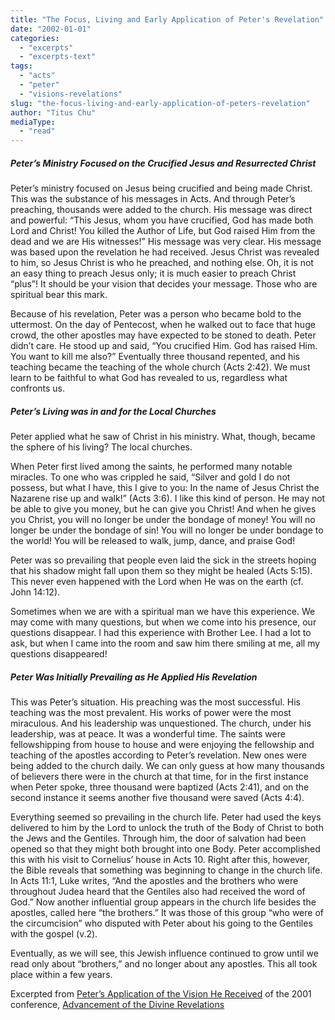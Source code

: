 ```yaml
---
title: "The Focus, Living and Early Application of Peter's Revelation"
date: "2002-01-01"
categories: 
  - "excerpts"
  - "excerpts-text"
tags: 
  - "acts"
  - "peter"
  - "visions-revelations"
slug: "the-focus-living-and-early-application-of-peters-revelation"
author: "Titus Chu"
mediaType: 
  - "read"
---
```


##### Peter’s Ministry Focused on the Crucified Jesus and Resurrected Christ

Peter’s ministry focused on Jesus being crucified and being made Christ. This was the substance of his messages in Acts. And through Peter’s preaching, thousands were added to the church. His message was direct and powerful: “This Jesus, whom you have crucified, God has made both Lord and Christ! You killed the Author of Life, but God raised Him from the dead and we are His witnesses!” His message was very clear. His message was based upon the revelation he had received. Jesus Christ was revealed to him, so Jesus Christ is who he preached, and nothing else. Oh, it is not an easy thing to preach Jesus only; it is much easier to preach Christ “plus”! It should be your vision that decides your message. Those who are spiritual bear this mark.

Because of his revelation, Peter was a person who became bold to the uttermost. On the day of Pentecost, when he walked out to face that huge crowd, the other apostles may have expected to be stoned to death. Peter didn’t care. He stood up and said, “You crucified Him. God has raised Him. You want to kill me also?” Eventually three thousand repented, and his teaching became the teaching of the whole church (Acts 2:42). We must learn to be faithful to what God has revealed to us, regardless what confronts us.

##### Peter’s Living was in and for the Local Churches

Peter applied what he saw of Christ in his ministry. What, though, became the sphere of his living? The local churches.

When Peter first lived among the saints, he performed many notable miracles. To one who was crippled he said, “Silver and gold I do not possess, but what I have, this I give to you: In the name of Jesus Christ the Nazarene rise up and walk!” (Acts 3:6). I like this kind of person. He may not be able to give you money, but he can give you Christ! And when he gives you Christ, you will no longer be under the bondage of money! You will no longer be under the bondage of sin! You will no longer be under bondage to the world! You will be released to walk, jump, dance, and praise God!

Peter was so prevailing that people even laid the sick in the streets hoping that his shadow might fall upon them so they might be healed (Acts 5:15). This never even happened with the Lord when He was on the earth (cf. John 14:12).

Sometimes when we are with a spiritual man we have this experience. We may come with many questions, but when we come into his presence, our questions disappear. I had this experience with Brother Lee. I had a lot to ask, but when I came into the room and saw him there smiling at me, all my questions disappeared!

##### Peter Was Initially Prevailing as He Applied His Revelation

This was Peter’s situation. His preaching was the most successful. His teaching was the most prevalent. His works of power were the most miraculous. And his leadership was unquestioned. The church, under his leadership, was at peace. It was a wonderful time. The saints were fellowshipping from house to house and were enjoying the fellowship and teaching of the apostles according to Peter’s revelation. New ones were being added to the church daily. We can only guess at how many thousands of believers there were in the church at that time, for in the first instance when Peter spoke, three thousand were baptized (Acts 2:41), and on the second instance it seems another five thousand were saved (Acts 4:4).

Everything seemed so prevailing in the church life. Peter had used the keys delivered to him by the Lord to unlock the truth of the Body of Christ to both the Jews and the Gentiles. Through him, the door of salvation had been opened so that they might both brought into one Body. Peter accomplished this with his visit to Cornelius’ house in Acts 10. Right after this, however, the Bible reveals that something was beginning to change in the church life. In Acts 11:1, Luke writes, “And the apostles and the brothers who were throughout Judea heard that the Gentiles also had received the word of God.” Now another influential group appears in the church life besides the apostles, called here “the brothers.” It was those of this group “who were of the circumcision” who disputed with Peter about his going to the Gentiles with the gospel (v.2).

Eventually, as we will see, this Jewish influence continued to grow until we read only about “brothers,” and no longer about any apostles. This all took place within a few years.

Excerpted from [Peter’s Application of the Vision He Received](https://www.asweetsavor.org/wp-content/uploads/article-advancement-of-the-divine-revelations-03.pdf) of the 2001 conference, [Advancement of the Divine Revelations](https://www.asweetsavor.org/advancement-of-the-divine-revelations/)
